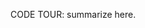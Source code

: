 CODE TOUR: summarize here.

<!--
Above, please explain how these changes affect users. This summary must be a single line that starts with the text `CODE TOUR:`.

The rest of your PR description is for other developers, but the CODE TOUR line is for whoever writes the next code tour post. See https://dw-dev.dreamwidth.org/tag/code+tour for examples.

If this PR has no direct effect on users, write a summary anyway, but include the text `no-impact` as a hint for sorting.
-->
